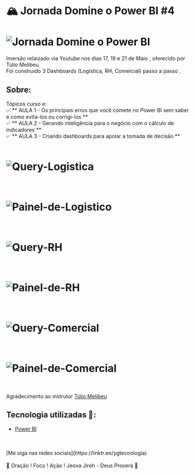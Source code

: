 # 🏔️ Jornada Domine o Power BI #4

<h1>
   <img src="https://i.ibb.co/J7KzZGV/Jornada.png" alt="Jornada Domine o Power BI" border="0">
</h1>

Imersão relaizado via Youtube nos dias 17, 19 e 21 de Maio , oferecido por Túlio Melibeu
<br>
Foi construido 3 Dashboards (Logística, RH, Comercial) passo a passo . 

## Sobre: 

Tópicos curso e:<br>
✅ ** AULA 1  - Os principais erros que você comete no Power BI sem saber e como evita-los ou corrigi-los **<br>
✅ ** AULA 2  - Gerando inteligência para o negócio com o cálculo de indicadores **<br>
✅ ** AULA 3  - Criando dashboards para apoiar a tomada de decisão **<br>
<br>

<h1>
   <img src="https://i.ibb.co/9319npy/Query-Logistica.png" alt="Query-Logistica" border="0">
</h1>
<br>
<h1>
   <img src="https://i.ibb.co/1XYnMj6/Painel-de-Logistico.png" alt="Painel-de-Logistico" border="0">
</h1>
<br>

<h1>
   <img src="https://i.ibb.co/s5JRbhW/Query-RH.png" alt="Query-RH" border="0">
</h1>
<br>

<h1>
   <img src="https://i.ibb.co/3svsQ1c/Painel-de-RH.png" alt="Painel-de-RH" border="0">
</h1>
<br>

<h1>
   <img src="https://i.ibb.co/SJwDqsH/Query-Comercial.png" alt="Query-Comercial" border="0">
</h1>
<br>

<h1>
   <img src="https://i.ibb.co/smGJpJx/Painel-de-Comercial.png" alt="Painel-de-Comercial" border="0">
</h1>
<br>

Agradecimento ao instrutor <a href="https://www.instagram.com/tulio.melibeu/?hl=pt-br" target="_blank">Túlio Melibeu</a>


## Tecnologia utilizadas 🚀:

* <a href="https://pt.wikipedia.org/wiki/Power_BI">Power BI</a> 

<br>
<br>
[Me siga nas redes sociais](https://linktr.ee/ygtecnologia)
<br>
<br> 
🙏 Oração ! Foco ! Ação ! Jeova Jireh - Deus Provera 🙏  

